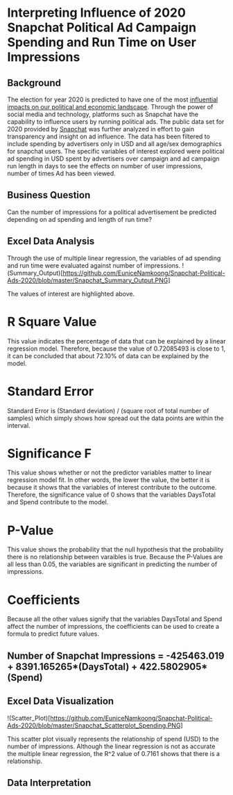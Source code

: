 # Interpreting Influence of 2020 Snapchat Political Ad Campaign Spending and Run Time on User Impressions 

## Background 
The election for year 2020 is predicted to have one of the most [influential impacts on our political and economic landscape](https://thehill.com/homenews/campaign/479580-on-the-trail-why-2020-is-the-most-important-election-in-our-lifetime#:~:text=Raising%20the%20stakes%20even%20more%2C%202020%20marks%20a,the%20power%20to%20draw%20legislative%20and%20congressional%20boundaries). Through the power of social media and technology, platforms such as Snapchat have the capability to influence users by running political ads. The public data set for 2020 provided by [Snapchat](https://www.snap.com/en-US/political-ads/) was further analyzed in effort to gain transparency and insight on ad influence. The data has been filtered to include spending by advertisers only in USD and all age/sex demographics for snapchat users. The specific variables of interest explored were political ad spending in USD spent by advertisers over campaign and ad campaign run length in days to see the effects on number of user impressions, number of times Ad has been viewed. 

## Business Question
Can the number of impressions for a political advertisement be predicted depending on ad spending and length of run time? 

## Excel Data Analysis  

Through the use of multiple linear regression, the variables of ad spending and run time were evaluated against number of impressions. 
!(Summary_Output)[https://github.com/EuniceNamkoong/Snapchat-Political-Ads-2020/blob/master/Snapchat_Summary_Output.PNG] 

The values of interest are highlighted above. 

# R Square Value 
This value indicates the percentage of data that can be explained by a linear regression model. Therefore, because the value of 0.72085493 is close to 1, it can be concluded that about 72.10% of data can be explained by the model.

# Standard Error 
Standard Error is (Standard deviation) / (square root of total number of samples) which simply shows how spread out the data points are within the interval.

# Significance F
This value shows whether or not the predictor variables matter to linear regression model fit. In other words, the lower the value, the better it is because it shows that the variables of interest contribute to the outcome. Therefore, the significance value of 0 shows that the variables DaysTotal and Spend contribute to the model. 

# P-Value 
This value shows the probability that the null hypothesis that the probability there is no relationship between varaibles is true. Because the P-Values are all less than 0.05, the variables are significant in predicting the number of impressions. 

# Coefficients 
Because all the other values signify that the variables DaysTotal and Spend affect the number of impressions, the coefficients can be used to create a formula to predict future values. 

## Number of Snapchat Impressions = -425463.019 + 8391.165265*(DaysTotal) + 422.5802905*(Spend) 

## Excel Data Visualization 

!(Scatter_Plot)[https://github.com/EuniceNamkoong/Snapchat-Political-Ads-2020/blob/master/Snapchat_Scatterplot_Spending.PNG]

This scatter plot visually represents the relationship of spend (USD) to the number of impressions. Although the linear regression is not as accurate the multiple linear regression, the R^2 value of 0.7161 shows that there is a relationship. 


## Data Interpretation 








